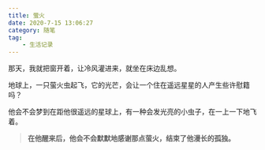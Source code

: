 ```yaml
---
title: 萤火
date: 2020-7-15 13:06:27
category: 随笔
tag: 
	- 生活记录
---
```


那天，我就把窗开着，让冷风灌进来，就坐在床边乱想。

地球上，一只萤火虫起飞，它的光芒，会让一个住在遥远星星的人产生些许慰籍吗？

他会不会梦到在距他很遥远的星球上，有一种会发光亮的小虫子，在一上一下地飞着。



>**在他醒来后，他会不会默默地感谢那点萤火，结束了他漫长的孤独。**

